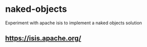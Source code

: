 # naked-objects
Experiment with apache isis to implement a naked objects solution 

## https://isis.apache.org/
